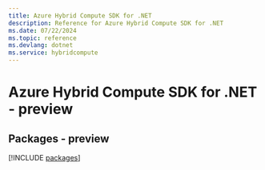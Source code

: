 ```yaml
---
title: Azure Hybrid Compute SDK for .NET
description: Reference for Azure Hybrid Compute SDK for .NET
ms.date: 07/22/2024
ms.topic: reference
ms.devlang: dotnet
ms.service: hybridcompute
---
```

# Azure Hybrid Compute SDK for .NET - preview
## Packages - preview
[!INCLUDE [packages](hybrid-compute-index.md)]